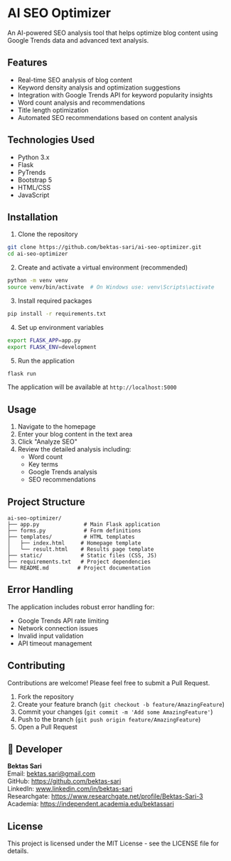 
# AI SEO Optimizer

An AI-powered SEO analysis tool that helps optimize blog content using Google Trends data and advanced text analysis.

## Features

- Real-time SEO analysis of blog content
- Keyword density analysis and optimization suggestions
- Integration with Google Trends API for keyword popularity insights
- Word count analysis and recommendations
- Title length optimization
- Automated SEO recommendations based on content analysis

## Technologies Used

- Python 3.x
- Flask
- PyTrends
- Bootstrap 5
- HTML/CSS
- JavaScript

## Installation

1. Clone the repository
```bash
git clone https://github.com/bektas-sari/ai-seo-optimizer.git
cd ai-seo-optimizer
```

2. Create and activate a virtual environment (recommended)
```bash
python -m venv venv
source venv/bin/activate  # On Windows use: venv\Scripts\activate
```

3. Install required packages
```bash
pip install -r requirements.txt
```

4. Set up environment variables
```bash
export FLASK_APP=app.py
export FLASK_ENV=development
```

5. Run the application
```bash
flask run
```

The application will be available at `http://localhost:5000`

## Usage

1. Navigate to the homepage
2. Enter your blog content in the text area
3. Click "Analyze SEO"
4. Review the detailed analysis including:
   - Word count
   - Key terms
   - Google Trends analysis
   - SEO recommendations

## Project Structure

```
ai-seo-optimizer/
├── app.py              # Main Flask application
├── forms.py            # Form definitions
├── templates/          # HTML templates
│   ├── index.html     # Homepage template
│   └── result.html    # Results page template
├── static/            # Static files (CSS, JS)
├── requirements.txt   # Project dependencies
└── README.md         # Project documentation
```

## Error Handling

The application includes robust error handling for:
- Google Trends API rate limiting
- Network connection issues
- Invalid input validation
- API timeout management

## Contributing

Contributions are welcome! Please feel free to submit a Pull Request.

1. Fork the repository
2. Create your feature branch (`git checkout -b feature/AmazingFeature`)
3. Commit your changes (`git commit -m 'Add some AmazingFeature'`)
4. Push to the branch (`git push origin feature/AmazingFeature`)
5. Open a Pull Request

## 👤 Developer
**Bektas Sari**  
Email: bektas.sari@gmail.com  <br>
GitHub: https://github.com/bektas-sari <br>
LinkedIn: www.linkedin.com/in/bektas-sari <br>
Researchgate: https://www.researchgate.net/profile/Bektas-Sari-3 <br>
Academia: https://independent.academia.edu/bektassari <br>

## License
This project is licensed under the MIT License - see the LICENSE file for details.
